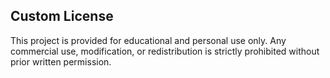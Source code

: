 ## Custom License
This project is provided for educational and personal use only. Any commercial use, modification, or redistribution is strictly prohibited without prior written permission.
